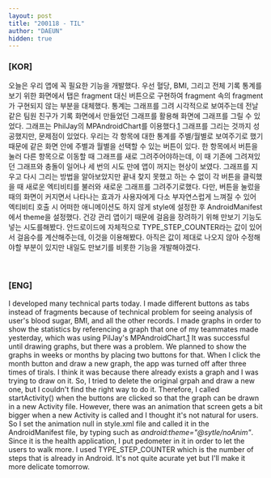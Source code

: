 ```yaml
---
layout: post
title: "200118 - TIL"
author: "DAEUN"
hidden: true
---
```


### [KOR]
오늘은 우리 앱에 꼭 필요한 기능을 개발했다. 우선 혈당, BMI, 그리고 전체 기록 통계를 보기 위한 화면에서 탭은 fragment 대신 버튼으로 구현하여 fragment 속의 fragment가 구현되지 않는 부분을 대체했다. 통계는 그래프를 그려 시각적으로 보여주는데 전날 같은 팀원 친구가 기록 화면에서 만들었던 그래프를 활용해 화면에 그래프를 그릴 수 있었다. 그래프는 PhilJay의 MPAndroidChart를 이용했다.[1](https://github.com/PhilJay/MPAndroidChart) 그래프를 그리는 것까지 성공했지만, 문제점이 있었다. 우리는 각 항목에 대한 통계를 주별/월별로 보여주기로 했기 때문에 같은 화면 안에 주별과 월별을 선택할 수 있는 버튼이 있다. 한 항목에서 버튼을 눌러 다른 항목으로 이동할 때 그래프를 새로 그려주어야하는데, 이 때 기존에 그려져있던 그래프와 충돌이 일어나 세 번의 시도 만에 앱이 꺼지는 현상이 보였다. 그래프를 지우고 다시 그리는 방법을 알아보았지만 끝내 찾지 못했고 하는 수 없이 각 버튼을 클릭했을 때 새로운 엑티비티를 불러와 새로운 그래프를 그려주기로했다. 다만, 버튼을 눌렀을 때의 화면이 커지면서 나타나는 효과가 사용자에게 다소 부자연스럽게 느껴질 수 있어 엑티비티 호출 시 어떠한 애니메이션도 하지 않게 style에 설정한 후 AndroidManifest에서 theme을 설정했다. 건강 관리 앱이기 때문에 걸음을 장려하기 위해 만보기 기능도 넣는 시도를해봤다. 안드로이드에 자체적으로 TYPE_STEP_COUNTER라는 값이 있어서 걸음수를 계산해주는데, 이것을 이용해봤다. 아직은 값이 제대로 나오지 않아 수정해야할 부분이 있지만 내일도 만보기를 비롯한 기능을 개발해야겠다.
<br><br><br>
### [ENG]
I developed many technical parts today. I made different buttons as tabs instead of fragments because of technical problem for seeing analysis of user's blood sugar, BMI, and all the other records. I made graphs in order to show the statistics by referencing a graph that one of my teammates made yesterday, which was using PilJay's MPAndroidChart.[1](https://github.com/PhilJay/MPAndroidChart) It was successful until drawing graphs, but there was a problem. We planned to show the graphs in weeks or months by placing two buttons for that. When I click the month button and draw a new graph, the app was turned off after three times of tirals. I think it was because there already exists a graph and I was trying to draw on it. So, I tried to delete the original grpah and draw a new one, but I couldn't find the right way to do it. Therefore, I called startActivity() when the buttons are clicked so that the graph can be drawn in a new Activity file. However, there was an animation that screen gets a bit bigger when a new Activity is called and I thought it's not natural for users. So I set the animation null in style.xml file and called it in the AndroidManifest file, by typing such as _android:theme="@sytle/noAnim"_. Since it is the health application, I put pedometer in it in order to let the users to walk more. I used TYPE_STEP_COUNTER which is the number of steps that is already in Android. It's not quite acurate yet but I'll make it more delicate tomorrow.